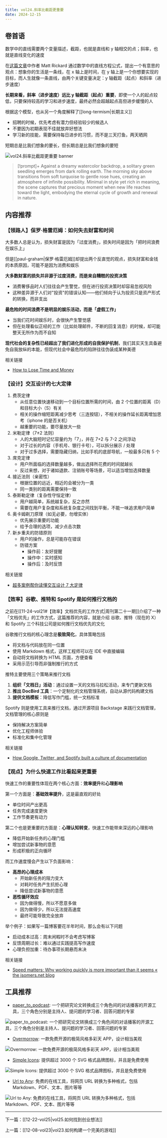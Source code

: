 ```yaml
---
title: vol24.斜率比截距更重要
date: 2024-12-15
---
```

## 卷首语

数学中的直线需要两个变量描述，截距，也就是直线和 y 轴相交的点；斜率，也就是直线变化的速度

在[这篇文章](https://matt-rickard.com/hire-slope-not-intercept)中作者 Matt Rickard 通过数学中的直线方程公式，提出一个有意思的观点：想象你的生活是一条线，在 x 轴上是时间，在 y 轴上是一个你想要实现的目标，而人生就像一条直线，由两个关键变量决定：y 轴截距（起点）和斜率（进步速度）

**长期来看，斜率（进步速度）远比 y 轴截距（起点）重要**，即使一个人的起点较低，只要保持较高的学习和进步速度，最终必然会超越起点高但进步缓慢的人

根据这个模型，也从另一个角度解释了[[long-termism|长期主义]]

- 招聘的时候，优先考虑有潜力但经验较少的候选人
- 不要因为初期表现不佳就放弃好想法
- 学习新的技能，需要保持每日进步的习惯，而不是三天打鱼，两天晒网

短期总是比我们想象的要长，但长期总是比我们想象的要短

![vol24.斜率比截距更重要 banner](https://image.hackthinking.com/vol24/banner.jpg)

> [!prompt]+
> Against a dreamy watercolor backdrop, a solitary green seedling emerges from dark rolling earth. The morning sky above transitions from soft turquoise to gentle rose hues, creating an atmosphere of infinite possibility. Minimal in style yet rich in meaning, the scene captures that precious moment when new life reaches toward the light, embodying the eternal cycle of growth and renewal in nature.

## 内容推荐

### 【领路人】保罗·格雷厄姆：如何失去财富和时间

大多数人总是认为，损失财富是因为「过度消费」，损失时间是因为「把时间浪费在娱乐上」

但是[[paul-graham|保罗·格雷厄姆]]却提出两个反直觉的观点，损失财富和金钱的本质原因，可能不是因为消费和娱乐

**大多数财富的损失并非源于过度消费，而是来自糟糕的投资决策**

- 消费奢侈品时人们往往会产生警觉，但在进行投资决策时却容易忽视风险
- 这种差异源于人们对"投资"的错误认知——他们倾向于认为投资只是资产形式的转换，而非支出

**最危险的时间浪费不是明显的娱乐活动，而是「虚假工作」**

- 当我们花时间娱乐时，会很快产生警觉感
- 但在处理看似正经的工作（比如处理邮件，不断的回复消息）的时候，却可能整天无所作为而不自知

**现代社会的复杂性已经超出了我们进化形成的自我保护机制**，我们其实天生具备避免自我放纵的本能，但现代社会中最危险的陷阱往往伪装成某种美德

相关链接

- [How to Lose Time and Money](https://paulgraham.com/selfindulgence.html)

### 【设计】交互设计的七大定律

1. 费茨定律
    - 从任意位置快速移动到一个目标位置所需的时间，由 2 个位置的距离（D）和目标大小（S）有关
    - 相关的操作缩短距离减少思考（三连按钮），不相关的操作延长距离增加思考（iphone 的是否关机）
    - 越重要的功能，要尽量放大一些
2. 米勒定律（7±2 法则）
    - 人的大脑短时记忆容量约为「7」，并在 7+2 与 7-2 之间浮动
    - 对于过长的内容（手机号、银行卡号），可以拆分展示 / 处理
    - 对于过多选择，需要隐藏归纳，比如手机的底部导航，一般最多只有 5 个
3. 席克定律
    - 用户所面临的选择数量越多，做出选择所花费的时间就越长
    - 反过来想，对于诸如退款、注销账号等场景，可以适当增加选择数量
4. 接近法则（亲密性）
    - 根据位置的远近，相近的会被分为一类
    - 同一类别的距离需要保持一致
5. 泰斯勒定律（复杂性守恒定律）
    - 用户越简单，系统越复杂，反之亦然
    - 需要在用户复杂度和系统复杂度之间找到平衡，不能一味追求用户简单
6. 奥卡姆剃刀原理（如无必要，勿增实体）
    - 优先展示重要的功能
    - 给予合理的选项，减少点击次数
7. 新乡重夫的防错原则
    - 用户的操作，总是可能存在错误
    - 防错方案
        - 操作前：友好提醒
        - 操作中：实时感知
        - 操作后：及时反馈

相关链接

- [超多案例帮你读懂交互设计 7 大定律](https://www.uisdc.com/7-interactive-design-law)

### 【效率】谷歌、推特和 Spotify 是如何推行文档的

之前在[[11-24-vol21#【效率】文档优先的工作方式|周刊第二十一期]]介绍了一种「文档优先」的工作方式，这篇推荐的内容，就是介绍 谷歌、推特（现在的 X）和 Spotify 三个科技公司是如何推行文档优先的文化

谷歌推行文档的核心理念是**极致简化**，具体策略包括

- 将文档与代码放在同一位置
- 使用 Markdown 格式，这样工程师可以在 IDE 中直接编辑
- 自动将文档转换为 HTML 页面，方便查看
- 采用示范引导而非强制推行的方式

推特主要使用三个策略来推行文档

1. **组织「文档日」活动**：通过设置一天的文档马拉松活动，来专门更新文档
2. **推出 DocBird 工具**：一个定制化的文档管理系统，自动从源代码构建文档
2. **提供文档模板**：降低写作门槛，统一文档标准

Spotify 则是使用工具来推行文档，通过开源项目 Backstage 来践行文档管理，文档管理的核心原则是

- 保持解决方案简单
- 优化工程师体验
- 标准化和集中化管理

相关链接

- [How Google, Twitter, and Spotify built a culture of documentation](https://www.doctave.com/blog/2021/09/07/how-google-twitter-and-spotify-build-culture-of-documentation.html)

### 【观点】为什么快速工作比看起来更重要

快速工作的重要性体现在两个核心方面：**效率提升**和**心理影响**

第一个方面是：**基础效率提升**，这是最直观的好处

- 单位时间产出更高
- 任务完成速度更快
- 工作节奏更有动力

第二个也是更重要的方面是：**心理认知转变**，快速工作能带来深远的心理影响

- 降低开始新任务的心理门槛
- 增加尝试新事物的意愿
- 形成积极的正向循环

而工作速度慢会产生以下负面影响：

- **高昂的心理成本**
    - 开始新任务的阻力变大
    - 对耗时任务产生抗拒心理
    - 降低尝试新事物的意愿
- **恶性循环效应**
    - 因为做得慢，所以不愿意多做
    - 因为做得少，所以无法提高速度
    - 最终可能导致完全放弃

举个例子：如果写一篇博客要花半年时间，那么会有以下问题

- 启动成本过高：周末闲暇时不会考虑写博客
- 反馈周期过长：难以通过实践提高写作速度
- 心理负担加重：待办事项长期悬而未决

相关链接

- [Speed matters: Why working quickly is more important than it seems « the jsomers.net blog](https://jsomers.net/blog/speed-matters)

## 工具推荐

- [paper_to_podcast](https://github.com/Azzedde/paper_to_podcast): 一个把研究论文转换成三个角色间的对话播客的开源工具，三个角色分别是主持人、提问题的学习者、回答问题的专家

![paper_to_podcast: 一个把研究论文转换成三个角色间的对话播客的开源工具，三个角色分别是主持人、提问题的学习者、回答问题的专家](https://image.hackthinking.com/vol24/paper-to-podcast.png)

- [Overmorrow](https://github.com/bmaroti9/Overmorrow): 一款免费开源的极简风格多彩天 APP，设计相当美观

![Overmorrow: 一款免费开源的极简风格多彩天 APP，设计相当美观](https://image.hackthinking.com/vol24/overmorrow.png)

- [Simple Icons](https://simpleicons.org/): 提供超过 3000 个 SVG 格式品牌图标，并且是免费使用

![Simple Icons: 提供超过 3000 个 SVG 格式品牌图标，并且是免费使用](https://image.hackthinking.com/vol24/simple-icons.png)

- [Url to Any](https://www.urltoany.com/zh): 免费的在线工具，将网页 URL 转换为多种格式，包括 Markdown、PDF、文本、图片等等

![Url to Any: 免费的在线工具，将网页 URL 转换为多种格式，包括 Markdown、PDF、文本、图片等等](https://image.hackthinking.com/vol24/url-to-any.png)

---

下一篇：[[12-22-vol25|vol25.如何找到创业想法]]

上一篇：[[12-08-vol23|vol23.如何构建一个完美的游戏]]

